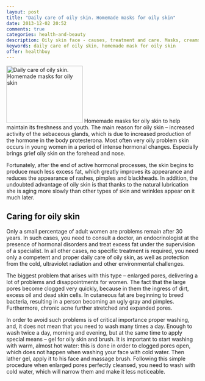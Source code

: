 ```yaml
---
layout: post
title: "Daily care of oily skin. Homemade masks for oily skin"
date: 2013-12-02 20:52
comments: true
categories: health-and-beauty
description: Oily skin face - causes, treatment and care. Masks, creams and cosmetics for oily skin
keywords: daily care of oily skin, homemade mask for oily skin
offer: healthbuy
---
```

<p><img class="left" src="http://medusanews.com/images/daily-care-of-oily-skin/image.jpg" width="200" height="150" title="Daily care of oily skin, homemade mask for oily skin" alt="Daily care of oily skin. Homemade masks for oily skin"> Homemade masks for oily skin to help maintain its freshness and youth. The main reason for oily skin &ndash; increased activity of the sebaceous glands, which is due to increased production of the hormone in the body protesterona. Most often very oily problem skin occurs in young women in a period of intense hormonal changes. Especially brings grief oily skin on the forehead and nose.</p>

<!-- more -->


<p>Fortunately, after the end of active hormonal processes, the skin begins to produce much less excess fat, which greatly improves its appearance and reduces the appearance of rashes, pimples and blackheads. In addition, the undoubted advantage of oily skin is that thanks to the natural lubrication she is aging more slowly than other types of skin and wrinkles appear on it much later.</p>

<h2>Caring for oily skin</h2>

<p>Only a small percentage of adult women are problems remain after 30 years. In such cases, you need to consult a doctor, an endocrinologist at the presence of hormonal disorders and treat excess fat under the supervision of a specialist. In all other cases, no specific treatment is required, you need only a competent and proper daily care of oily skin, as well as protection from the cold, ultraviolet radiation and other environmental challenges.</p>

<p>The biggest problem that arises with this type &ndash; enlarged pores, delivering a lot of problems and disappointments for women. The fact that the large pores become clogged very quickly, because in them the ingress of dirt, excess oil and dead skin cells. In cutaneous fat are beginning to breed bacteria, resulting in a person becoming an ugly gray and pimples. Furthermore, chronic acne further stretched and expanded pores.</p>

<p>In order to avoid such problems is of critical importance proper washing, and, it does not mean that you need to wash many times a day. Enough to wash twice a day, morning and evening, but at the same time to apply special means &ndash; gel for oily skin and brush. It is important to start washing with warm, almost hot water: this is done in order to clogged pores open, which does not happen when washing your face with cold water. Then lather gel, apply it to his face and massage brush. Following this simple procedure when enlarged pores perfectly cleansed, you need to wash with cold water, which will narrow them and make it less noticeable.</p>
